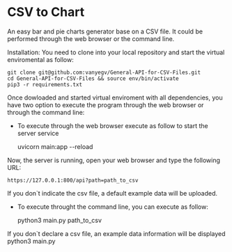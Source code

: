 # CSV to Chart

An easy bar and pie charts generator base on a CSV file.
It could be performed through the web browser or the command line.

Installation:
You need to clone into your local repository and start the virtual enviromental as follow:
	
	git clone git@github.com:vanyegv/General-API-for-CSV-Files.git
	cd General-API-for-CSV-Files && source env/bin/activate
	pip3 -r requirements.txt

Once dowloaded and started virtual enviroment with all dependencies, you have two option to execute the program through the web browser or through the command line: 

+ To execute through the web browser execute as follow to start the server service
	
	uvicorn main:app --reload

Now, the server is running, open your web browser and type the following URL:

	https://127.0.0.1:800/api?path=path_to_csv

If you don`t indicate the csv file, a default example data will be uploaded.

+ To execute throught the command line, you can execute as follow:

	python3 main.py path_to_csv

If you don`t declare a csv file, an example data information will be displayed
	python3 main.py


